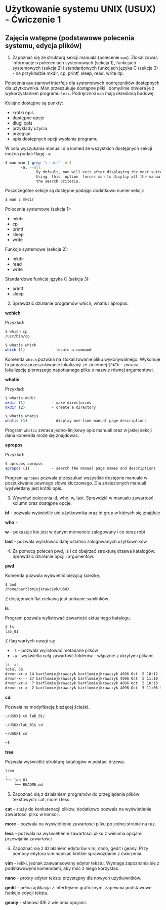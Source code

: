 # Użytkowanie systemu UNIX (USUX) - Ćwiczenie 1

## Zajęcia wstępne (podstawowe polecenia systemu, edycja plików)


1. Zapoznać się ze strukturą sekcji manuala (polecenie `man`). Zlokalizować informacje o poleceniach systemowych (sekcja 1), funkcjach systemowych (sekcja 2) i standardowych funkcjach języka C (sekcja 3) - na przykładzie mkdir, cp, printf, sleep, read, write itp.

Polecenia `man` stanowi interfejs dla systemowych podręczników dostępnych dla użytkownika. Man przeszukuje dostępne pliki i domyślnie otwiera je z wykorzystaniem programu `less`. Podręczniki `man` mają określoną budowę.

Kolejno dostępne są punkty:
- krótki opis
- dostępne opcje
- długi opis
- przykłady użycia
- przegląd
- opis dostępnych opcji wyołania programu  

W celu wyszukania manuali dla komed ze wszystkich dostępnych sekcji można podać flagę `-a`:
```sh
$ man man | grep '\--all' -A 4
       -a, --all
              By default, man will exit after displaying the most suitable manual  page  it  finds.
              Using  this  option  forces man to display all the manual pages with names that match
              the search criteria.
```

Poszczególne sekcje są dostępne podając dodatkowo numer sekcji:
```sh
$ man 2 mkdir
```

Polecenia systemowe (sekcja 1):
- mkdir
- cp
- printf
- sleep
- write

Funkcje systemowe (sekcja 2):
- mkdir
- read
- write

Standardowe funkcje języka C (sekcja 3):
- printf
- sleep

2. Sprawdzić działanie programów which, whatis i apropos.

**wchich**

Przykład:
```sh
$ which cp
/usr/bin/cp
```

```sh
$ whatis which
which (1)            - locate a command
```

Komenda `which` pozwala na zlokalizowanie pliku wykonywalnego. Wykonuje to poprzez przeszukiwanie lokalizacji ze zmiennej `$PATH` - zwraca lokalizację pierwszego napotkanego pliku o nazwie równej argumentowi.

**whatis**

Przykład:
```sh
$ whatis mkdir
mkdir (1)            - make directories
mkdir (2)            - create a directory
```

```sh
$ whatis whatis
whatis (1)           - display one-line manual page descriptions
```

Program `whatis` zwraca jedno-linijkowy opis manuali oraz w jakiej sekcji dana komenda może się znajdować.

**apropos**

Przykład:
```sh
$ apropos apropos
apropos (1)          - search the manual page names and descriptions
```

Program `apropos` pozwala przeszukać wszystkie dostępne manuale w poszukiwanie pewnego słowa kluczowego. Dla znalezionych manuali wyświetlany jest krótki opis.

3. Wywołać polecenia id, who, w, last. Sprawdzić w manualu zawartość kolumn oraz dostępne opcje.

**id** - pozwala wyświetlić uid użytkownika oraz id grup w których się znajduje

**who** - 

**w** - pokazuje kto jest w danym momencie zalogowany i co teraz robi

**last** - pozwala wylistować datę ostatnio zalogowanych użytkowników

4. Za pomocą poleceń pwd, ls i cd obejrzeć strukturę drzewa katalogów. Sprawdzić działanie opcji i argumentów.

**pwd**

Komenda pozwala wyświetlić bieżącą ścieżkę.
```sh
$ pwd
/home/bartlomiejkrawczyk/USUX
```

Z dostępnych flat ciekawą jest unikanie symlinków.

**ls**

Program pozwala wylistować zawartość aktualnego katalogu.
```sh
$ ls
lab_01
```

Z flag wartych uwagi są:
- `-l` - pozwala wylistować metadane plików
- `-a` - wyświetla całą zawartość folderów - włącznie z ukrytymi plikami

```sh
ls -al
total 56
drwxr-xr-x 14 bartlomiejkrawczyk bartlomiejkrawczyk 4096 Oct  5 10:12 .
drwxr-x--- 27 bartlomiejkrawczyk bartlomiejkrawczyk 4096 Oct  5 11:10 ..
drwxr-xr-x  7 bartlomiejkrawczyk bartlomiejkrawczyk 4096 Oct  5 10:13 .git
drwxr-xr-x  2 bartlomiejkrawczyk bartlomiejkrawczyk 4096 Oct  5 11:06 lab_01
```

**cd**

Pozwala na modyfikację bieżącej ścieżki.

```sh
~/USUX$ cd lab_01/

~/USUX/lab_01$ cd -

~/USUX$ cd

~$
```


**tree**

Pozwala wyświetlić strukturę katalogów w postaci drzewa.
```sh
tree
.
└── lab_01
    └── README.md
```

5. Zapoznać się z działaniem programów do przeglądania plików tekstowych: cat, more i less.

**cat** - służy do konkatenacji plików, dodatkowo pozwala na wyświetlenie zawartości pliku w konsoli.

**more** - pozwala na wyświetlenie zawartości pliku po jednej stronie na raz.

**less** - pozwala na wyświetlenie zawartości pliku z wieloma opcjami przewijania zawartości.

6. Zapoznać się z działaniem edytorów vim, nano, gedit i geany. Przy pomocy edytora vim napisać krótkie sprawozdanie z ćwiczenia.

**vim** - lekki, jednak zaawansowany edytor tekstu. Wymaga zapoznania się z podstawowymi komendami, aby móc z niego korzystać.

**nano** - prosty edytor tekstu przystępny dla nowych użytkowników.

**gedit** - pełna aplikacja z interfejsem graficznym, zapewnia podstawowe funkcje edycji tekstu.

**geany** - stanowi IDE z wieloma opcjami.


